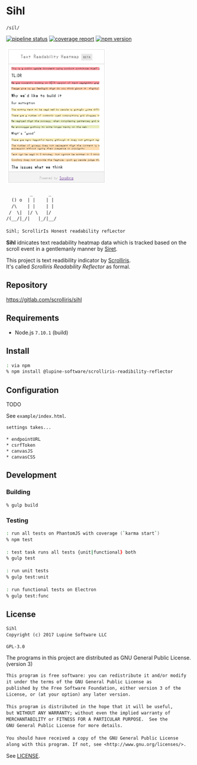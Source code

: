 # Sihl

`/síl/`

[![pipeline status][pipeline]][commit] [![coverage report][coverage]][commit] [
![npm version][version]][npm]

![Sihl Widget](example/img/sihl-widget.png)

```txt
         _      _
  () o  | |    | |
  /\    | |    | |
 /  \|  |/ \   |/
/(__/|_/|   |_/|__/

Sihl; ScrollirIs Honest readability refLector
```

**Sihl** idnicates text readability heatmap data which is tracked based on the
scroll event in a gentlemanly manner by [Siret](
https://gitlab.com/scrolliris/siret).

This project is text readibility indicator by [Scrolliris](
https://about.scrolliris.com).  
It's called *Scrolliris Readability Reflector* as formal.


## Repository

https://gitlab.com/scrolliris/sihl


## Requirements

* Node.js `7.10.1` (build)


## Install

```zsh
: via npm
% npm install @lupine-software/scrolliris-readibility-reflector
```

## Configuration

TODO

See `example/index.html`.

```
settings takes...

* endpointURL
* csrfToken
* canvasJS
* canvasCSS
```


## Development

### Building

```zsh
% gulp build
```

### Testing

```zsh
: run all tests on PhantomJS with coverage (`karma start`)
% npm test

: test task runs all tests {unit|functional} both
% gulp test

: run unit tests
% gulp test:unit

: run functional tests on Electron
% gulp test:func
```


## License

```txt
Sihl
Copyright (c) 2017 Lupine Software LLC
```

`GPL-3.0`

The programs in this project are distributed as
GNU General Public License. (version 3)

```txt
This program is free software: you can redistribute it and/or modify
it under the terms of the GNU General Public License as
published by the Free Software Foundation, either version 3 of the
License, or (at your option) any later version.

This program is distributed in the hope that it will be useful,
but WITHOUT ANY WARRANTY; without even the implied warranty of
MERCHANTABILITY or FITNESS FOR A PARTICULAR PURPOSE.  See the
GNU General Public License for more details.

You should have received a copy of the GNU General Public License
along with this program. If not, see <http://www.gnu.org/licenses/>.
```

See [LICENSE](LICENSE).


[pipeline]: https://gitlab.com/scrolliris/sihl/badges/master/pipeline.svg
[coverage]: https://gitlab.com/scrolliris/sihl/badges/master/coverage.svg
[commit]: https://gitlab.com/scrolliris/sihl/commits/master
[version]: https://img.shields.io/npm/v/@lupine-software/scrolliris-readability-reflector.svg
[npm]: https://www.npmjs.com/package/@lupine-software/scrolliris-readability-reflector
